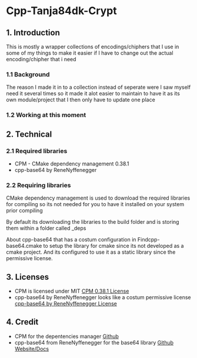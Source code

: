 # Cpp-Tanja84dk-Crypt

## 1. Introduction

This is mostly a wrapper collections of encodings/chiphers that I use in some of my things to make it easier if I have to change out the actual encoding/chipher that i need

### 1.1 Background

The reason I made it in to a collection instead of seperate were I saw myself need it several times so it made it alot easier to maintain to have it as its own module/project that I then only have to update one place

### 1.2 Working at this moment

## 2. Technical

### 2.1 Required libraries

- CPM - CMake dependency management 0.38.1
- cpp-base64 by ReneNyffenegger

### 2.2 Requiring libraries

CMake dependency management is used to download the required libraries for compiling so its not needed for you to have it installed on your system prior compiling

By default its downloading the libraries to the build folder and is storing them within a folder called \_deps

About cpp-base64 that has a costum configuration in Findcpp-base64.cmake to setup the library for cmake since its not developed as a cmake project. And its configured to use it as a static library since the permissive license.

## 3. Licenses

- CPM is licensed under MIT [CPM 0.38.1 License](https://github.com/cpm-cmake/CPM.cmake/blob/v0.38.1/LICENSE)
- cpp-base64 by ReneNyffenegger looks like a costum permissive license [cpp-base64 by ReneNyffenegger License](https://github.com/ReneNyffenegger/cpp-base64/blob/82147d6d89636217b870f54ec07ddd3e544d5f69/LICENSE)

## 4. Credit

- CPM for the depentencies manager [Github](https://github.com/cpm-cmake/CPM.cmake)
- cpp-base64 from ReneNyffenegger for the base64 library [Github](https://github.com/ReneNyffenegger/cpp-base64/) [Website/Docs](https://renenyffenegger.ch/notes/development/Base64/Encoding-and-decoding-base-64-with-cpp/)
